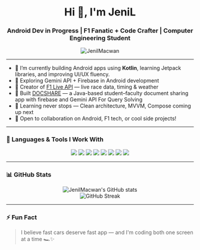 <h1 align="center">Hi 👋, I'm JeniL</h1>
<h3 align="center">Android Dev in Progress | F1 Fanatic + Code Crafter | Computer Engineering Student</h3>

<p align="center">
  <img src="https://komarev.com/ghpvc/?username=JenilMacwan&label=Profile%20views&color=0e75b6&style=flat" alt="JenilMacwan" />
</p>

---

- 📱 I’m currently building Android apps using **Kotlin**, learning Jetpack libraries, and improving UI/UX fluency.  
- 🧠 Exploring Gemini API + Firebase in Android development  
- 🏁 Creator of [F1 Live API](https://github.com/JenilMacwan/f1-live-api) — live race data, timing & weather  
- 📂 Built [DOCSHARE](https://github.com/JenilMacwan) — a Java-based student–faculty document sharing app with firebase and Gemini API For Query Solving
- 🌱 Learning never stops — Clean architecture, MVVM, Compose coming up next  
- 🤝 Open to collaboration on Android, F1 tech, or cool side projects!

---

### 🔧 Languages & Tools I Work With

<p align="center">
  <img src="https://img.shields.io/badge/Kotlin-7F52FF?style=for-the-badge&logo=kotlin&logoColor=white"/>
  <img src="https://img.shields.io/badge/Java-ED8B00?style=for-the-badge&logo=java&logoColor=white"/>
  <img src="https://img.shields.io/badge/Android-3DDC84?style=for-the-badge&logo=android&logoColor=white"/>
  <img src="https://img.shields.io/badge/Firebase-FFCA28?style=for-the-badge&logo=firebase&logoColor=black"/>
  <img src="https://img.shields.io/badge/Gemini%20API-blueviolet?style=for-the-badge"/>
  <img src="https://img.shields.io/badge/Python-3670A0?style=for-the-badge&logo=python&logoColor=white"/>
  <img src="https://img.shields.io/badge/Flask-000000?style=for-the-badge&logo=flask&logoColor=white"/>
  <img src="https://img.shields.io/badge/FastF1-red?style=for-the-badge"/>
</p>

---

### 📊 GitHub Stats

<p align="center">
  <img src="https://github-readme-stats.vercel.app/api?username=JenilMacwan&show_icons=true&theme=tokyonight" alt="JenilMacwan's GitHub stats" />
  <br>
  <img src="https://github-readme-streak-stats.herokuapp.com/?user=JenilMacwan&theme=tokyonight" alt="GitHub Streak" />
</p>

---

### ⚡ Fun Fact

> I believe fast cars deserve fast app — and I'm coding both one screen at a time 🏎️✨
